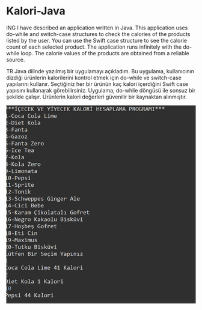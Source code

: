 # Kalori-Java

ING
I have described an application written in Java. This application uses do-while and switch-case structures to check the calories of the products listed by the user. You can use the Swift case structure to see the calorie count of each selected product. The application runs infinitely with the do-while loop. The calorie values of the products are obtained from a reliable source.

TR
Java dilinde yazılmış bir uygulamayı açıkladım. Bu uygulama, kullanıcının dizdiği ürünlerin kalorilerini kontrol etmek için do-while ve switch-case yapılarını kullanır. Seçtiğiniz her bir ürünün kaç kalori içerdiğini Swift case yapısını kullanarak görebilirsiniz. Uygulama, do-while döngüsü ile sonsuz bir şekilde çalışır. Ürünlerin kalori değerleri güvenilir bir kaynaktan alınmıştır.

![](https://github.com/fyznbyr/Kalori-Java/blob/main/gif.gif)

